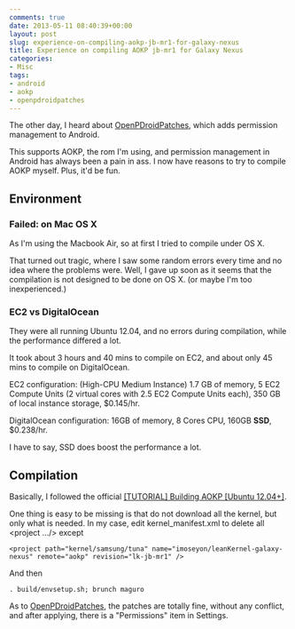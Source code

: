 ```yaml
---
comments: true
date: 2013-05-11 08:40:39+00:00
layout: post
slug: experience-on-compiling-aokp-jb-mr1-for-galaxy-nexus
title: Experience on compiling AOKP jb-mr1 for Galaxy Nexus
categories:
- Misc
tags:
- android
- aokp
- openpdroidpatches
---
```


The other day, I heard about [OpenPDroidPatches](https://github.com/OpenPDroid/OpenPDroidPatches), which adds permission management to Android.

This supports AOKP, the rom I'm using, and permission management in Android has always been a pain in ass. I now have reasons to try to compile AOKP myself. Plus, it'd be fun.

## Environment

### Failed: on Mac OS X

As I'm using the Macbook Air, so at first I tried to compile under OS X.

That turned out tragic, where I saw some random errors every time and no idea where the problems were. Well, I gave up soon as it seems that the compilation is not designed to be done on OS X. (or maybe I'm too inexperienced.)

### EC2 vs DigitalOcean

They were all running Ubuntu 12.04, and no errors during compilation, while the performance differed a lot.

It took about 3 hours and 40 mins to compile on EC2, and about only 45 mins to compile on DigitalOcean.

EC2 configuration: (High-CPU Medium Instance) 1.7 GB of memory, 5 EC2 Compute Units (2 virtual cores with 2.5 EC2 Compute Units each), 350 GB of local instance storage, $0.145/hr.

DigitalOcean configuration: 16GB of memory, 8 Cores CPU, 160GB **SSD**, $0.238/hr.

I have to say, SSD does boost the performance a lot.

## Compilation

Basically, I followed the official [[TUTORIAL] Building AOKP [Ubuntu 12.04+]](http://rootzwiki.com/topic/31166-tutorial-building-aokp-ubuntu-1204/).

One thing is easy to be missing is that do not download all the kernel, but only what is needed. In my case, edit kernel\_manifest.xml to delete all <project .../> except

    <project path="kernel/samsung/tuna" name="imoseyon/leanKernel-galaxy-nexus" remote="aokp" revision="lk-jb-mr1" />

And then

    . build/envsetup.sh; brunch maguro

As to [OpenPDroidPatches](https://github.com/OpenPDroid/OpenPDroidPatches), the patches are totally fine, without any conflict, and after applying, there is a "Permissions" item in Settings.
